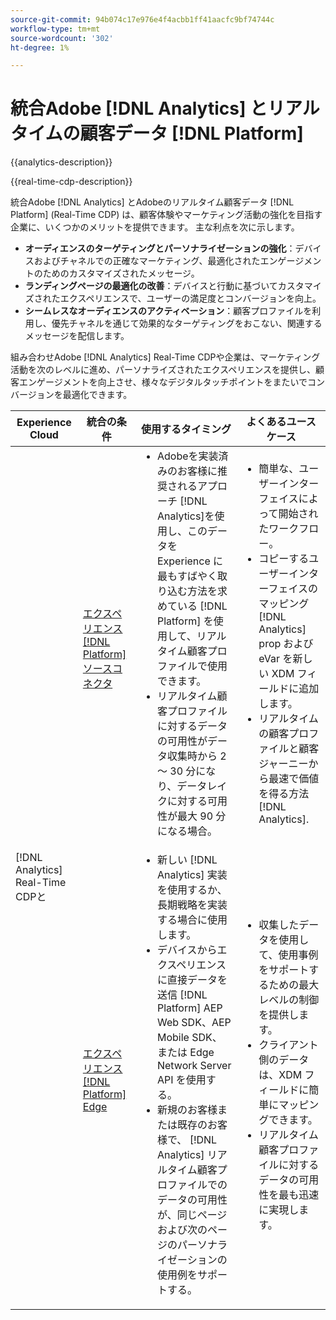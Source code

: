 ```yaml
---
source-git-commit: 94b074c17e976e4f4acbb1ff41aacfc9bf74744c
workflow-type: tm+mt
source-wordcount: '302'
ht-degree: 1%

---
```



# 統合Adobe [!DNL Analytics] とリアルタイムの顧客データ [!DNL Platform]

{{analytics-description}}

{{real-time-cdp-description}}

統合Adobe [!DNL Analytics] とAdobeのリアルタイム顧客データ [!DNL Platform] (Real-Time CDP) は、顧客体験やマーケティング活動の強化を目指す企業に、いくつかのメリットを提供できます。 主な利点を次に示します。

+ **オーディエンスのターゲティングとパーソナライゼーションの強化**：デバイスおよびチャネルでの正確なマーケティング、最適化されたエンゲージメントのためのカスタマイズされたメッセージ。
+ **ランディングページの最適化の改善**：デバイスと行動に基づいてカスタマイズされたエクスペリエンスで、ユーザーの満足度とコンバージョンを向上。
+ **シームレスなオーディエンスのアクティベーション**：顧客プロファイルを利用し、優先チャネルを通じて効果的なターゲティングをおこない、関連するメッセージを配信します。

組み合わせAdobe [!DNL Analytics] Real-Time CDPや企業は、マーケティング活動を次のレベルに進め、パーソナライズされたエクスペリエンスを提供し、顧客エンゲージメントを向上させ、様々なデジタルタッチポイントをまたいでコンバージョンを最適化できます。

<table>
    <thead>
        <tr>
            <th>Experience Cloud</th>
            <th>統合の条件</th>
            <th>使用するタイミング</th>
            <th>よくあるユースケース</th>
        </tr>
    </thead>
    <tr>
        <td rowspan="2">[!DNL Analytics] Real-Time CDPと</td>
        <td><a href="../../integrations/tutorials/analytics-rtcdp/experience-platform-source-connector.md" target="_blank" rel="noreferrer">エクスペリエンス [!DNL Platform] ソースコネクタ</a></td>
        <td>
            <ul style="margin-top: 0;">
                <li>Adobeを実装済みのお客様に推奨されるアプローチ [!DNL Analytics]を使用し、このデータを Experience に最もすばやく取り込む方法を求めている [!DNL Platform] を使用して、リアルタイム顧客プロファイルで使用できます。</li>
                <li>リアルタイム顧客プロファイルに対するデータの可用性がデータ収集時から 2 ～ 30 分になり、データレイクに対する可用性が最大 90 分になる場合。</li>
            </ul>
        </td>
        <td>
            <ul style="margin-top: 0;">
                <li>簡単な、ユーザーインターフェイスによって開始されたワークフロー。</li>
                <li>コピーするユーザーインターフェイスのマッピング [!DNL Analytics] prop および eVar を新しい XDM フィールドに追加します。</li>
                <li>リアルタイムの顧客プロファイルと顧客ジャーニーから最速で価値を得る方法 [!DNL Analytics].</li>
            </ul>
        </td>
    </tr>
    <tr>
       <td><a href="../../integrations/tutorials/analytics-rtcdp/experience-platform-edge.md" target="_blank" rel="noreferrer">エクスペリエンス [!DNL Platform] Edge</a></td>
        <td>
            <ul style="margin-top: 0;">
                <li>新しい [!DNL Analytics] 実装を使用するか、長期戦略を実装する場合に使用します。</li>
                <li>デバイスからエクスペリエンスに直接データを送信 [!DNL Platform] AEP Web SDK、AEP Mobile SDK、または Edge Network Server API を使用する。</li>
                <li>新規のお客様または既存のお客様で、 [!DNL Analytics] リアルタイム顧客プロファイルでのデータの可用性が、同じページおよび次のページのパーソナライゼーションの使用例をサポートする。</li>
            </ul>
        </td>
        <td>
            <ul style="margin-top: 0;">
                <li>収集したデータを使用して、使用事例をサポートするための最大レベルの制御を提供します。</li>
                <li>クライアント側のデータは、XDM フィールドに簡単にマッピングできます。</li>
                <li>リアルタイム顧客プロファイルに対するデータの可用性を最も迅速に実現します。</li>
            </ul>
        </td>
    </tr>            
</table>
